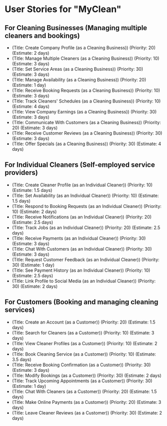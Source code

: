 # User Stories for "MyClean"

## For Cleaning Businesses (Managing multiple cleaners and bookings)
* (Title: Create Company Profile (as a Cleaning Business)) (Priority: 20) (Estimate: 2 days)
* (Title: Manage Multiple Cleaners (as a Cleaning Business)) (Priority: 10) (Estimate: 3 days)
* (Title: Set Service Areas (as a Cleaning Business)) (Priority: 30) (Estimate: 3 days)
* (Title: Manage Availability (as a Cleaning Business)) (Priority: 20) (Estimate: 1 day)
* (Title: Receive Booking Requests (as a Cleaning Business)) (Priority: 10) (Estimate: 3 days)
* (Title: Track Cleaners' Schedules (as a Cleaning Business)) (Priority: 10) (Estimate: 4 days)
* (Title: View Company Earnings (as a Cleaning Business)) (Priority: 30) (Estimate: 3 days)
* (Title: Communicate With Customers (as a Cleaning Business)) (Priority: 20) (Estimate: 3 days)
* (Title: Receive Customer Reviews (as a Cleaning Business)) (Priority: 30) (Estimate: 3 days)
* (Title: Offer Specials (as a Cleaning Business)) (Priority: 30) (Estimate: 4 days)

## For Individual Cleaners (Self-employed service providers)
* (Title: Create Cleaner Profile (as an Individual Cleaner)) (Priority: 10) (Estimate: 1.5 days)
* (Title: Set Availability (as an Individual Cleaner)) (Priority: 10) (Estimate: 1.5 days)
* (Title: Respond to Booking Requests (as an Individual Cleaner)) (Priority: 10) (Estimate: 2 days)
* (Title: Receive Notifications (as an Individual Cleaner)) (Priority: 20) (Estimate: 2.5 days)
* (Title: Track Jobs (as an Individual Cleaner)) (Priority: 20) (Estimate: 2.5 days)
* (Title: Receive Payments (as an Individual Cleaner)) (Priority: 30) (Estimate: 3 days)
* (Title: Chat With Customers (as an Individual Cleaner)) (Priority: 30) (Estimate: 3 days)
* (Title: Request Customer Feedback (as an Individual Cleaner)) (Priority: 30) (Estimate: 1 day)
* (Title: See Payment History (as an Individual Cleaner)) (Priority: 10) (Estimate: 2.5 days)
* (Title: Link Profile to Social Media (as an Individual Cleaner)) (Priority: 30) (Estimate: 2 days)

## For Customers (Booking and managing cleaning services)
* (Title: Create an Account (as a Customer)) (Priority: 20) (Estimate: 1.5 days)
* (Title: Search for Cleaners (as a Customer)) (Priority: 10) (Estimate: 3 days)
* (Title: View Cleaner Profiles (as a Customer)) (Priority: 10) (Estimate: 2 days)
* (Title: Book Cleaning Service (as a Customer)) (Priority: 10) (Estimate: 3.5 days)
* (Title: Receive Booking Confirmation (as a Customer)) (Priority: 30) (Estimate: 3 days)
* (Title: Modify Bookings (as a Customer)) (Priority: 30) (Estimate: 2 days)
* (Title: Track Upcoming Appointments (as a Customer)) (Priority: 30) (Estimate: 1 day)
* (Title: Chat With Cleaners (as a Customer)) (Priority: 20) (Estimate: 1.5 days)
* (Title: Make Online Payments (as a Customer)) (Priority: 20) (Estimate: 3 days)
* (Title: Leave Cleaner Reviews (as a Customer)) (Priority: 30) (Estimate: 2 days)